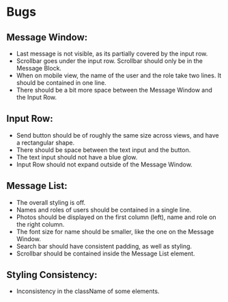 # Bugs

## Message Window:

- Last message is not visible, as its partially covered by the input row.
- Scrollbar goes under the input row. Scrollbar should only be in the Message Block.
- When on mobile view, the name of the user and the role take two lines. It should be contained in one line.
- There should be a bit more space between the Message Window and the Input Row.

## Input Row:

- Send button should be of roughly the same size across views, and have a rectangular shape.
- There should be space between the text input and the button.
- The text input should not have a blue glow.
- Input Row should not expand outside of the Message Window.

## Message List:

- The overall styling is off.
- Names and roles of users should be contained in a single line.
- Photos should be displayed on the first column (left), name and role on the right column.
- The font size for name should be smaller, like the one on the Message Window.
- Search bar should have consistent padding, as well as styling.
- Scrollbar should be contained inside the Message List element.

## Styling Consistency:

- Inconsistency in the className of some elements.
